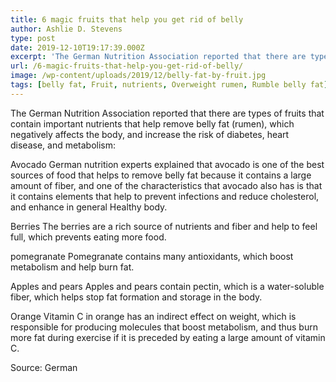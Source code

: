 ```yaml
---
title: 6 magic fruits that help you get rid of belly
author: Ashlie D. Stevens
type: post
date: 2019-12-10T19:17:39.000Z
excerpt: 'The German Nutrition Association reported that there are types of fruits that contain important nutrients that help remove belly fat (rumen), which negatively affects the body'
url: /6-magic-fruits-that-help-you-get-rid-of-belly/
image: /wp-content/uploads/2019/12/belly-fat-by-fruit.jpg
tags: [belly fat, Fruit, nutrients, Overweight rumen, Rumble belly fat]
---
```


The German Nutrition Association reported that there are types of fruits that contain important nutrients that help remove belly fat (rumen), which negatively affects the body, and increase the risk of diabetes, heart disease, and metabolism:

Avocado
German nutrition experts explained that avocado is one of the best sources of food that helps to remove belly fat because it contains a large amount of fiber, and one of the characteristics that avocado also has is that it contains elements that help to prevent infections and reduce cholesterol, and enhance in general Healthy body.

Berries
The berries are a rich source of nutrients and fiber and help to feel full, which prevents eating more food.

pomegranate
Pomegranate contains many antioxidants, which boost metabolism and help burn fat.

Apples and pears
Apples and pears contain pectin, which is a water-soluble fiber, which helps stop fat formation and storage in the body.

Orange
Vitamin C in orange has an indirect effect on weight, which is responsible for producing molecules that boost metabolism, and thus burn more fat during exercise if it is preceded by eating a large amount of vitamin C.

Source: German
